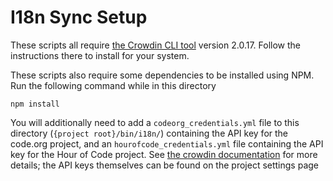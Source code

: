 # I18n Sync Setup

These scripts all require [the Crowdin CLI tool][1] version 2.0.17. Follow the
instructions there to install for your system.

These scripts also require some dependencies to be installed using NPM. Run the
following command while in this directory
```
npm install
```

You will additionally need to add a `codeorg_credentials.yml` file to this
directory (`{project root}/bin/i18n/`) containing the API key for the code.org
project, and an `hourofcode_credentials.yml` file containing the API key for the
Hour of Code project.  See [the crowdin documentation][2] for more details; the
API keys themselves can be found on the project settings page

[1]: https://support.crowdin.com/cli-tool/
[2]: https://support.crowdin.com/configuration-file/#split-project-configuration-and-api-credentials
